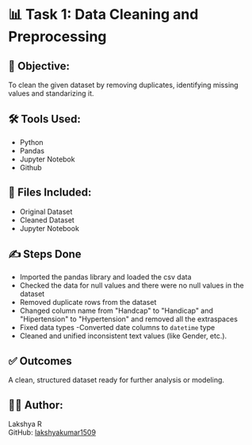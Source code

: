 # :bar_chart: Task 1: Data Cleaning and Preprocessing

## :rocket:  Objective:
 To clean the given dataset by removing duplicates, identifying missing values and standarizing it.

## :hammer_and_wrench: Tools Used:
- Python
- Pandas
- Jupyter Notebok
- Github

## :file_folder: Files Included:
- Original Dataset
- Cleaned Dataset
- Jupyter Notebook

## :writing_hand: Steps Done
- Imported the pandas library and loaded the csv data
- Checked the data for null values and there were no null values in the dataset
- Removed duplicate rows from the dataset
- Changed column name  from "Handcap" to "Handicap" and "Hipertension" to "Hypertension" and removed all the extraspaces
- Fixed data types
  -Converted date columns to `datetime` type
- Cleaned and unified inconsistent text values (like Gender, etc.).

## :white_check_mark: Outcomes
  A clean, structured dataset ready for further analysis or modeling.

## :woman_technologist: Author:
Lakshya R  
GitHub: [lakshyakumar1509](https://github.com/lakshyakumar1509)
